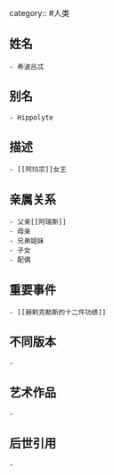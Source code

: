 category:: #人类
## 姓名
	- 希波吕忒
## 别名
	- Hippolyte
## 描述
	- [[阿玛宗]]女王
## 亲属关系
	- 父亲[[阿瑞斯]]
	- 母亲
	- 兄弟姐妹
	- 子女
	- 配偶
## 重要事件
	- [[赫剌克勒斯的十二件功绩]]
## 不同版本
	-
## 艺术作品
	-
## 后世引用
	-
